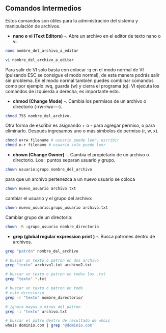 ## Comandos Intermedios

Estos comandos son útiles para la administración del sistema y manipulación de archivos.

- __nano o vi (Text Editors)__ -. Abre un archivo en el editor de texto nano o vi.

```bash
nano nombre_del_archivo_a_editar
```

```bash
vi nombre_del_archivo_a_editar
```

Para salir de VI  solo basta con colocar :q en el modo normal de VI (pulsando ESC se consigue el modo normal), de esta manera podrás salir sin problema. En el modo normal también puedes combinar comandos como por ejemplo :wq, guarda (w) y cierra el programa (q). VI ejecuta los comandos de izquierda a derecha, es importante esto.

- __chmod (Change Mode)__ -. Cambia los permisos de un archivo o directorio (-rw-rwx---). 

```bash
chmod 755 nombre_del_archivo.
```
Otra forma de escribir es asignando + o - para agregar permiso, o para eliminarlo. Después ingresamos uno o más símbolos de permiso (r, w, x).

```bash
chmod u+rw filename # usuario puede leer, escribir
chmod u-r filename # usuario solo puede leer
```

- __chown (Change Owner)__ -. Cambia el propietario de un archivo o directorio. Los : puntos separan usuario y grupo.

```bash
chown usuario:grupo nombre_del_archivo
```
para que un archivo pertenezca a un nuevo usuario se coloca

```bash
chown nuevo_usuario archivo.txt
```

cambiar el usuario y el grupo del archivo:

```bash
chown nuevo_usuario:grupo_usuario archivo.txt
```
Cambiar grupo de un directorio:

```bash
chown -R :grupo_usuario nombre_directorio
```

- __grep (global regular expression print )__ -. Busca patrones dentro de archivos.

```bash
grep "patrón" nombre_del_archivo
```

```bash
# buscar un texto o patron en dos archivo
grep "texto" archivo1.txt archivo2.txt
```

```bash
# buscar un texto o patron en todos los .txt
grep "texto" *.txt
```

```bash
# buscar un texto o patron en todo
# este directorio
grep -r "texto" nombre_directorio/
```

```bash
# ignora mayus o minus del patron
grep -i "texto" archivo.txt
```

```bash
# buscar el patro dentro de resultado de whois
whois dominio.com | grep '@dominio.com'
```

